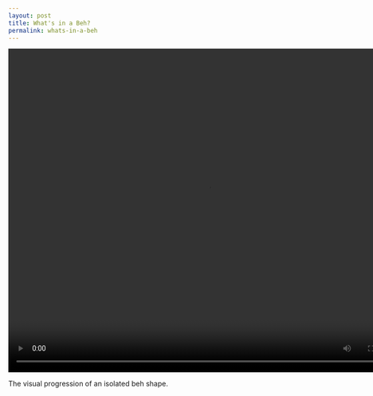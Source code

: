 ```yaml
---
layout: post
title: What's in a Beh?
permalink: whats-in-a-beh
---
```


<video width="800" height="650" controls autoplay>
  <source src="theruqahproject/public/Beh.mp4" type="video/mp4">
 </video>

<p class="caption">
The visual progression of an isolated beh shape.
</p>
